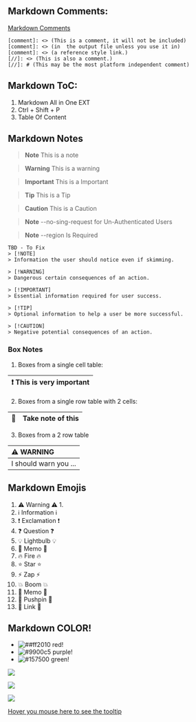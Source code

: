 ## Markdown Comments:
[Markdown Comments](https://stackoverflow.com/questions/4823468/comments-in-markdown)
```
[comment]: <> (This is a comment, it will not be included)
[comment]: <> (in  the output file unless you use it in)
[comment]: <> (a reference style link.)
[//]: <> (This is also a comment.)
[//]: # (This may be the most platform independent comment)
```

## Markdown ToC:
1. Markdown All in One EXT
2. Ctrl + Shift + P
3. Table Of Content


## Markdown Notes

> **Note**
> This is a note

> **Warning**
> This is a warning

> **Important**
> This is a Important

> **Tip**
> This is a Tip

> **Caution**
> This is a Caution


> **Note** --no-sing-request for Un-Authenticated Users

> **Note** --region Is Required


```
TBD - To Fix
> [!NOTE]
> Information the user should notice even if skimming.

> [!WARNING]
> Dangerous certain consequences of an action.

> [!IMPORTANT]
> Essential information required for user success.

> [!TIP]
> Optional information to help a user be more successful.

> [!CAUTION]
> Negative potential consequences of an action.
```



### Box Notes
1. Boxes from a single cell table:

| :exclamation:  This is very important   |
|-----------------------------------------|

2. Boxes from a single row table with 2 cells:

| :memo:        | Take note of this       |
|---------------|:------------------------|

3. Boxes from a 2 row table

| :warning: WARNING          |
|:---------------------------|
| I should warn you ...      |




## Markdown Emojis
1. :warning: Warning :warning:
   1.  
2. :information_source: Information :information_source:
3. :exclamation: Exclamation :exclamation:
4. :question: Question :question:
5. :bulb: Lightbulb :bulb:
6. :memo: Memo :memo:
7. :fire: Fire :fire:
8. :star: Star :star:
9.  :zap: Zap :zap:
10. :boom: Boom :boom:
11. :memo: Memo :memo:
12. :pushpin: Pushpin :pushpin:
13. :link: Link :link:



## Markdown COLOR!
- ![##ff2010](https://placehold.it/12/ff0000?text=+) red!
- ![#9900c5](https://placehold.it/15/9900c5?text=+) purple!
- ![#157500](https://placehold.it/20/157500?text=+) green!

![](https://placehold.it/400x90/ff0000/000000?text=IMPORTANT!)

![](https://placehold.it/400x90/ff6600/000?text=WARNING!)

![](https://placehold.it/350x90/009955/fff?text=SUCCESS!)



[Hover you mouse here to see the tooltip](https://stackoverflow.com/a/71729464/11465149 "This is a tooltip :)")
